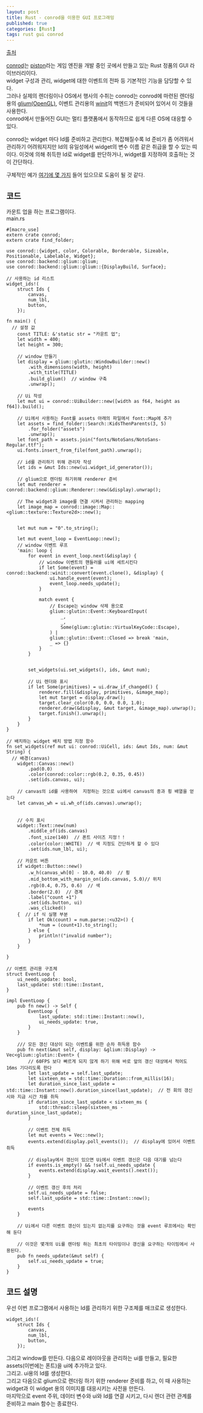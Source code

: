 ```yaml
---
layout: post
title: Rust - conrod을 이용한 GUI 프로그래밍
published: true
categories: [Rust]
tags: rust gui conrod
---
```

[출처](https://qiita.com/ogata-k/items/0a27e82ab3dc2636ea07 )  
  
[conrod](https://github.com/PistonDevelopers/conrod)는 [piston](https://www.piston.rs/)라는 게임 엔진을 개발 중인 곳에서 만들고 있는 Rust 정품의 GUI 라이브러리이다.  
widget 구성과 관리, widget에 대한 이벤트의 전파 등 기본적인 기능을 담당할 수 있다.  
그러나 실제의 렌더링이나 OS에서 행사의 수취는 conrod는 conrod에 마련된 렌더링 용의 [glium(OpenGL)](https://github.com/glium/glium), 이벤트 관리용의 [winit](https://github.com/tomaka/winit)의 백엔드가 준비되어 있어서 이 것들을 사용한다.  
conrod에서 만들어진 GUI는 멀티 플랫폼에서 동작하므로 쉽게 다른 OS에 대응할 수 있다.
  
conrod는 widget 마다 Id를 준비하고 관리한다. 복잡해질수록 Id 준비가 좀 어려워서 관리하기 어려워지지만 Id의 유일성에서 widget의 변수 이름 같은 취급을 할 수 있는 띠이다. 이것에 의해 취득한 Id로 widget를 판단하거나, widget를 지정하여 호출하는 것이 간단하다.  
  
구체적인 예가 [여기에 몇 가지](https://github.com/PistonDevelopers/conrod/tree/master/backends/conrod_glium/examples) 들어 있으므로 도움이 될 것 같다.  
  
  
## 코드
카운트 업을 하는 프로그램이다.  
main.rs  
```
#[macro_use]
extern crate conrod;
extern crate find_folder;

use conrod::{widget, color, Colorable, Borderable, Sizeable, Positionable, Labelable, Widget};
use conrod::backend::glium::glium;
use conrod::backend::glium::glium::{DisplayBuild, Surface};

// 사용하는 id 리스트
widget_ids!(
    struct Ids {
        canvas,
        num_lbl,
        button,
    });

fn main() {
  // 설정 값
    const TITLE: &'static str = "카운트 업";
    let width = 400;
    let height = 300;

    // window 만들기
    let display = glium::glutin::WindowBuilder::new()
        .with_dimensions(width, height)
        .with_title(TITLE)
        .build_glium()  // window 구축
        .unwrap();

    // Ui 작성
    let mut ui = conrod::UiBuilder::new([width as f64, height as f64]).build();

    // Ui에서 사용하는 Font를 assets 아래의 파일에서 font::Map에 추가
    let assets = find_folder::Search::KidsThenParents(3, 5)
        .for_folder("assets")
        .unwrap();
    let font_path = assets.join("fonts/NotoSans/NotoSans-Regular.ttf");
    ui.fonts.insert_from_file(font_path).unwrap();

    // id를 관리하기 위해 관리자 작성
    let ids = &mut Ids::new(ui.widget_id_generator());

    // glium으로 렌더링 하기위해 renderer 준비
    let mut renderer = conrod::backend::glium::Renderer::new(&display).unwrap();

    // The widget과 image를 연결 시켜서 관리하는 mapping
    let image_map = conrod::image::Map::<glium::texture::Texture2d>::new();


    let mut num = "0".to_string();

    let mut event_loop = EventLoop::new();
    // window 이벤트 루프
    'main: loop {
        for event in event_loop.next(&display) {
            // window 이벤트의 핸들러를 ui에 세트시킨다
            if let Some(event) = conrod::backend::winit::convert(event.clone(), &display) {
                ui.handle_event(event);
                event_loop.needs_update();
            }

            match event {
                // Escape는 window 삭제 용으로
                glium::glutin::Event::KeyboardInput(
                    _,
                    _,
                    Some(glium::glutin::VirtualKeyCode::Escape),
                ) |
                glium::glutin::Event::Closed => break 'main,
                _ => {}
            }
        }


        set_widgets(ui.set_widgets(), ids, &mut num);

        // Ui 렌더와 표시
        if let Some(primitives) = ui.draw_if_changed() {
            renderer.fill(&display, primitives, &image_map);
            let mut target = display.draw();
            target.clear_color(0.0, 0.0, 0.0, 1.0);
            renderer.draw(&display, &mut target, &image_map).unwrap();
            target.finish().unwrap();
        }
    }
}

// 배치하는 widget 배치 방법 지정 함수
fn set_widgets(ref mut ui: conrod::UiCell, ids: &mut Ids, num: &mut String) {
  // 배경(canvas)
    widget::Canvas::new()
        .pad(0.0)
        .color(conrod::color::rgb(0.2, 0.35, 0.45))
        .set(ids.canvas, ui);

    // canvas의 id를 사용하여  지정하는 것으로 ui에서 canvas의 종과 횡 배열을 얻는다
    let canvas_wh = ui.wh_of(ids.canvas).unwrap();


    // 수치 표시
    widget::Text::new(num)
        .middle_of(ids.canvas)
        .font_size(140)  // 폰트 사이즈 지정！！
        .color(color::WHITE)  // 색 지정도 간단하게 할 수 있다
        .set(ids.num_lbl, ui);

    // 카운트 버튼
    if widget::Button::new()
        .w_h(canvas_wh[0] - 10.0, 40.0)  // 횡
        .mid_bottom_with_margin_on(ids.canvas, 5.0)// 위치
        .rgb(0.4, 0.75, 0.6)  // 색
        .border(2.0)  // 경계
        .label("count +1")
        .set(ids.button, ui)
        .was_clicked()
    {  // if 식 실행 부분
        if let Ok(count) = num.parse::<u32>() {
            *num = (count+1).to_string();
        } else {
            println!("invalid number");
        }
    }

}

// 이벤트 관리용 구조체
struct EventLoop {
    ui_needs_update: bool,
    last_update: std::time::Instant,
}

impl EventLoop {
    pub fn new() -> Self {
        EventLoop {
            last_update: std::time::Instant::now(),
            ui_needs_update: true,
        }
    }

    /// 모든 갱신 대상이 되는 이벤트를 위한 순차 취득용 함수
    pub fn next(&mut self, display: &glium::Display) -> Vec<glium::glutin::Event> {
        // 60FPS 보다 빠르게 되지 않게 하기 위해 바로 앞의 갱신 대상에서 적어도 16ms 기다리도록 한다
        let last_update = self.last_update;
        let sixteen_ms = std::time::Duration::from_millis(16);
        let duration_since_last_update = std::time::Instant::now().duration_since(last_update);  // 전 회의 갱신 시와 지금 시간 차를 취득
        if duration_since_last_update < sixteen_ms {
            std::thread::sleep(sixteen_ms - duration_since_last_update);
        }

        // 이벤트 전체 취득
        let mut events = Vec::new();
        events.extend(display.poll_events());  // display에 있어서 이벤트 취득

        // display에서 갱신이 있으면 Ui에서 이벤트 갱신은 다음 대기를 넘는다
        if events.is_empty() && !self.ui_needs_update {
            events.extend(display.wait_events().next());
        }

        // 이벤트 갱신 후의 처리
        self.ui_needs_update = false;
        self.last_update = std::time::Instant::now();

        events
    }

    // Ui에서 다른 이벤트 갱신이 있는지 없는지를 요구하는 것을 event 루프에서는 확인해 둔다

    // 이것은 몇개의 Ui를 렌더링 하는 최초의 타이밍이나 갱신을 요구하는 타이밍에서 사용된다.
    pub fn needs_update(&mut self) {
        self.ui_needs_update = true;
    }
}
```
  
  
  
## 코드 설명
우선 이번 프로그램에서 사용하는 Id를 관리하기 위한 구조체를 매크로로 생성한다.  
```
widget_ids!(
    struct Ids {
        canvas,
        num_lbl,
        button,
    });
```
  
그리고 window를 만든다.
다음으로 레이아웃을 관리하는 ui를 만들고, 필요한 assets(이번에는 폰트)을 ui에 추가하고 있다.  
그리고. ui용의 Id를 생성한다.  
그리고 다음으로 glium으로 렌더링 하기 위한 renderer 준비를 하고, 이 때 사용하는 widget과 이 widget 용의 이미지를 대응시키는 사전을 만든다.  
마지막으로 event 주위, 데이터 변수와 ui와 Id를 연결 시키고, 다시 렌더 관련 관계를 준비하고 main 함수는 종료한다.  
  
  
